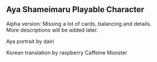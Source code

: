 ## Aya Shameimaru Playable Character  
Alpha version: Missing a lot of cards, balancing and details.  
More descriptions will be added later.  

Aya portrait by dairi

Korean translation by raspberry Caffeine Monster